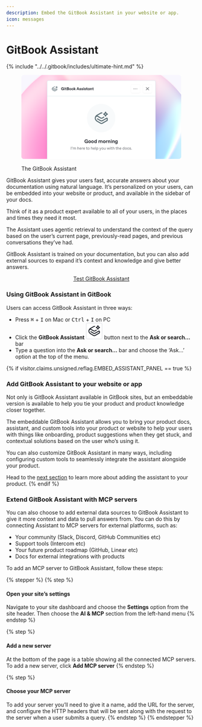 ```yaml
---
description: Embed the GitBook Assistant in your website or app.
icon: messages
---
```


# GitBook Assistant

{% include "../../.gitbook/includes/ultimate-hint.md" %}

<figure><img src="../../.gitbook/assets/23_07_25_gitbook_assistant.svg" alt="GitBook Assistant"><figcaption><p>The GitBook Assistant</p></figcaption></figure>

GitBook Assistant gives your users fast, accurate answers about your documentation using natural language. It’s personalized on your users, can be embedded into your website or product, and available in the sidebar of your docs.

Think of it as a product expert available to all of your users, in the places and times they need it most.

The Assistant uses agentic retrieval to understand the context of the query based on the user’s current page, previously-read pages, and previous conversations they’ve had.&#x20;

GitBook Assistant is trained on your documentation, but you can also add external sources to expand it’s context and knowledge and give better answers.

<p align="center"><a href="http://docs.gitbook.com/publishing-documentation/gitbook-assistant?ask=how+does+the+gitbook+assistant+help+tie+product+knowledge+closer+to+users+in+my+product" class="button primary">Test GitBook Assistant</a></p>

### Using GitBook Assistant in GitBook <a href="#how-do-i-use-gitbook-ai" id="how-do-i-use-gitbook-ai"></a>

Users can access GitBook Assistant in three ways:

* Press <kbd>⌘</kbd> + <kbd>I</kbd> on Mac or <kbd>Ctrl</kbd> + <kbd>I</kbd> on PC
* Click the **GitBook Assistant** <picture><source srcset="../../.gitbook/assets/gitbook-assistant-dark.svg" media="(prefers-color-scheme: dark)"><img src="../../.gitbook/assets/gitbook-assistant.svg" alt=""></picture> button next to the **Ask or search…** bar
* Type a question into the **Ask or search…** bar and choose the ‘Ask…’ option at the top of the menu.

{% if visitor.claims.unsigned.reflag.EMBED_ASSISTANT_PANEL == true %}
### Add GitBook Assistant to your website or app

Not only is GitBook Assistant available in GitBook sites, but an embeddable version is available to help you tie your product and product knowledge closer together.

The embeddable GitBook Assistant allows you to bring your product docs, assistant, and custom tools into your product or website to help your users with things like onboarding, product suggestions when they get stuck, and contextual solutions based on the user who’s using it.

You can also customize GitBook Assistant in many ways, including configuring custom tools to seamlessly integrate the assistant alongside your product.

Head to the [next section](adding-the-assistant-to-your-website-or-app.md) to learn more about adding the assistant to your product.
{% endif %}

### Extend GitBook Assistant with MCP servers

You can also choose to add external data sources to GitBook Assistant to give it more context and data to pull answers from. You can do this by connecting Assistant to MCP servers for external platforms, such as:

* Your community (Slack, Discord, GitHub Communities etc)
* Support tools (Intercom etc)
* Your future product roadmap (GitHub, Linear etc)
* Docs for external integrations with products

To add an MCP server to GitBook Assistant, follow these steps:

{% stepper %}
{% step %}
#### Open your site’s settings

Navigate to your site dashboard and choose the **Settings** option from the site header. Then choose the **AI & MCP** section from the left-hand menu
{% endstep %}

{% step %}
#### Add a new server

At the bottom of the page is a table showing all the connected MCP servers. To add a new server, click **Add MCP server**
{% endstep %}

{% step %}
#### Choose your MCP server

To add your server you’ll need to give it a name, add the URL for the server, and configure the HTTP headers that will be sent along with the request to the server when a user submits a query.
{% endstep %}
{% endstepper %}
